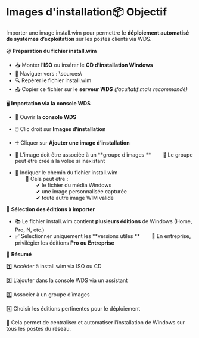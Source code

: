 # Images d'installation📦 **Objectif**

Importer une image install.wim pour permettre le **déploiement automatisé de systèmes d’exploitation** sur les postes clients via WDS.



💿 **Préparation du fichier install.wim**

- 📥 Monter l’**ISO** ou insérer le **CD d’installation Windows**
- 📁 Naviguer vers : \sources\
- 🔍 Repérer le fichier install.wim
- 📤 Copier ce fichier sur le **serveur WDS** *(facultatif mais recommandé)*

🖥️ **Importation via la console WDS**

- 📂 Ouvrir la **console WDS**
- 🖱️ Clic droit sur **Images d’installation**
- ➕ Cliquer sur **Ajouter une image d’installation**
- 🧱 L’image doit être associée à un **groupe d’images  **
    🔸 Le groupe peut être créé à la volée si inexistant

- 📎 Indiquer le chemin du fichier install.wim  
    🔸 Cela peut être :  
      ✔ le fichier du média Windows  
      ✔ une image personnalisée capturée  
      ✔ toute autre image WIM valide



📑 **Sélection des éditions à importer**

- 📚 Le fichier install.wim contient **plusieurs éditions** de Windows (Home, Pro, N, etc.)
- ✅ Sélectionner uniquement les **versions utiles  **
    💼 En entreprise, privilégier les éditions **Pro ou Entreprise**



📌 **Résumé**

1️⃣ Accéder à install.wim via ISO ou CD

2️⃣ L’ajouter dans la console WDS via un assistant

3️⃣ Associer à un groupe d’images

4️⃣ Choisir les éditions pertinentes pour le déploiement

🚀 Cela permet de centraliser et automatiser l’installation de Windows sur tous les postes du réseau.
